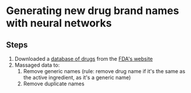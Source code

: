 # Generating new drug brand names with neural networks

## Steps

1. Downloaded a [database of drugs](https://www.fda.gov/downloads/Drugs/InformationOnDrugs/UCM527389.zip) from the [FDA's website](https://www.fda.gov/drugs/informationondrugs/ucm079750.htm)
2. Massaged data to:
    1. Remove generic names (rule: remove drug name if it's the same as the active ingredient, as it's a generic name)
    2. Remove duplicate names
